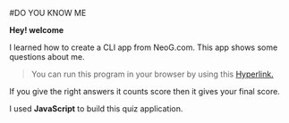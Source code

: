 #DO YOU KNOW ME

**Hey! welcome**

I learned how to create a CLI app from NeoG.com.
This app shows some questions about me.

> You can run this program in your browser by using this [Hyperlink.](https://replit.com/@GayathriKayapat/Mark-One#index.js?embed=1&output=1)

If you give the right answers it counts score then it gives your final score.

I used **JavaScript** to build this quiz application.
